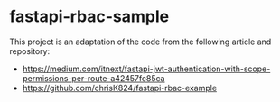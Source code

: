 # fastapi-rbac-sample

This project is an adaptation of the code from the following article and repository:

- https://medium.com/itnext/fastapi-jwt-authentication-with-scope-permissions-per-route-a42457fc85ca
- https://github.com/chrisK824/fastapi-rbac-example